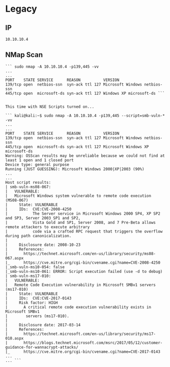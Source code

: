 # Legacy

## IP
	10.10.10.4

## NMap Scan
	``` sudo nmap -A 10.10.10.4 -p139,445 -vv
	...
	...
	PORT    STATE SERVICE      REASON          VERSION
	139/tcp open  netbios-ssn  syn-ack ttl 127 Microsoft Windows netbios-ssn
	445/tcp open  microsoft-ds syn-ack ttl 127 Windows XP microsoft-ds ```
	
	
	This time with NSE Scripts turned on...
	
	``` kali@kali:~$ sudo nmap -A 10.10.10.4 -p139,445 --script=smb-vuln-* -vv
	...
	...
	PORT    STATE SERVICE      REASON          VERSION
	139/tcp open  netbios-ssn  syn-ack ttl 127 Microsoft Windows netbios-ssn
	445/tcp open  microsoft-ds syn-ack ttl 127 Microsoft Windows XP microsoft-ds
	Warning: OSScan results may be unreliable because we could not find at least 1 open and 1 closed port
	Device type: general purpose
	Running (JUST GUESSING): Microsoft Windows 2000|XP|2003 (90%)
	...
	...
	Host script results:
	| smb-vuln-ms08-067: 
	|   VULNERABLE:
	|   Microsoft Windows system vulnerable to remote code execution (MS08-067)
	|     State: VULNERABLE
	|     IDs:  CVE:CVE-2008-4250
	|           The Server service in Microsoft Windows 2000 SP4, XP SP2 and SP3, Server 2003 SP1 and SP2,
	|           Vista Gold and SP1, Server 2008, and 7 Pre-Beta allows remote attackers to execute arbitrary
	|           code via a crafted RPC request that triggers the overflow during path canonicalization.
	|           
	|     Disclosure date: 2008-10-23
	|     References:
	|       https://technet.microsoft.com/en-us/library/security/ms08-067.aspx
	|_      https://cve.mitre.org/cgi-bin/cvename.cgi?name=CVE-2008-4250
	|_smb-vuln-ms10-054: false
	|_smb-vuln-ms10-061: ERROR: Script execution failed (use -d to debug)
	| smb-vuln-ms17-010: 
	|   VULNERABLE:
	|   Remote Code Execution vulnerability in Microsoft SMBv1 servers (ms17-010)
	|     State: VULNERABLE
	|     IDs:  CVE:CVE-2017-0143
	|     Risk factor: HIGH
	|       A critical remote code execution vulnerability exists in Microsoft SMBv1
	|        servers (ms17-010).
	|           
	|     Disclosure date: 2017-03-14 
	|     References:
	|       https://technet.microsoft.com/en-us/library/security/ms17-010.aspx
	|       https://blogs.technet.microsoft.com/msrc/2017/05/12/customer-guidance-for-wannacrypt-attacks/
	|_      https://cve.mitre.org/cgi-bin/cvename.cgi?name=CVE-2017-0143
	...
	... ```

